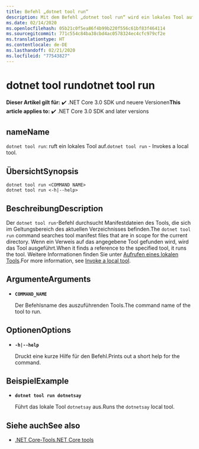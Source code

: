 ```yaml
---
title: Befehl „dotnet tool run“
description: Mit dem Befehl „dotnet tool run“ wird ein lokales Tool aufgerufen.
ms.date: 02/14/2020
ms.openlocfilehash: 05b21c0f5ea86f4b99b220f556c61bf83f464114
ms.sourcegitcommit: 771c554c84ba38cbd4ac0578324ec4cfc979cf2e
ms.translationtype: HT
ms.contentlocale: de-DE
ms.lasthandoff: 02/21/2020
ms.locfileid: "77543827"
---
```

# <a name="dotnet-tool-run"></a><span data-ttu-id="801da-103">dotnet tool run</span><span class="sxs-lookup"><span data-stu-id="801da-103">dotnet tool run</span></span>

<span data-ttu-id="801da-104">**Dieser Artikel gilt für:** ✔️ .NET Core 3.0 SDK und neuere Versionen</span><span class="sxs-lookup"><span data-stu-id="801da-104">**This article applies to:** ✔️ .NET Core 3.0 SDK and later versions</span></span>

## <a name="name"></a><span data-ttu-id="801da-105">name</span><span class="sxs-lookup"><span data-stu-id="801da-105">Name</span></span>

<span data-ttu-id="801da-106">`dotnet tool run`: ruft ein lokales Tool auf.</span><span class="sxs-lookup"><span data-stu-id="801da-106">`dotnet tool run` - Invokes a local tool.</span></span>

## <a name="synopsis"></a><span data-ttu-id="801da-107">Übersicht</span><span class="sxs-lookup"><span data-stu-id="801da-107">Synopsis</span></span>

```dotnetcli
dotnet tool run <COMMAND NAME> 
dotnet tool run <-h|--help>
```

## <a name="description"></a><span data-ttu-id="801da-108">Beschreibung</span><span class="sxs-lookup"><span data-stu-id="801da-108">Description</span></span>

<span data-ttu-id="801da-109">Der `dotnet tool run`-Befehl durchsucht Manifestdateien des Tools, die sich im Geltungsbereich des aktuellen Verzeichnisses befinden.</span><span class="sxs-lookup"><span data-stu-id="801da-109">The `dotnet tool run` command searches tool manifest files that are in scope for the current directory.</span></span> <span data-ttu-id="801da-110">Wenn ein Verweis auf das angegebene Tool gefunden wird, wird das Tool ausgeführt.</span><span class="sxs-lookup"><span data-stu-id="801da-110">When it finds a reference to the specified tool, it runs the tool.</span></span> <span data-ttu-id="801da-111">Weitere Informationen finden Sie unter [Aufrufen eines lokalen Tools](global-tools.md#invoke-a-local-tool).</span><span class="sxs-lookup"><span data-stu-id="801da-111">For more information, see [Invoke a local tool](global-tools.md#invoke-a-local-tool).</span></span>

## <a name="arguments"></a><span data-ttu-id="801da-112">Argumente</span><span class="sxs-lookup"><span data-stu-id="801da-112">Arguments</span></span>

- **`COMMAND_NAME`**

  <span data-ttu-id="801da-113">Der Befehlsname des auszuführenden Tools.</span><span class="sxs-lookup"><span data-stu-id="801da-113">The command name of the tool to run.</span></span>

## <a name="options"></a><span data-ttu-id="801da-114">Optionen</span><span class="sxs-lookup"><span data-stu-id="801da-114">Options</span></span>

- **`-h|--help`**

  <span data-ttu-id="801da-115">Druckt eine kurze Hilfe für den Befehl.</span><span class="sxs-lookup"><span data-stu-id="801da-115">Prints out a short help for the command.</span></span>

## <a name="example"></a><span data-ttu-id="801da-116">Beispiel</span><span class="sxs-lookup"><span data-stu-id="801da-116">Example</span></span>

- **`dotnet tool run dotnetsay`**

  <span data-ttu-id="801da-117">Führt das lokale Tool `dotnetsay` aus.</span><span class="sxs-lookup"><span data-stu-id="801da-117">Runs the `dotnetsay` local tool.</span></span>

## <a name="see-also"></a><span data-ttu-id="801da-118">Siehe auch</span><span class="sxs-lookup"><span data-stu-id="801da-118">See also</span></span>

- [<span data-ttu-id="801da-119">.NET Core-Tools</span><span class="sxs-lookup"><span data-stu-id="801da-119">.NET Core tools</span></span>](global-tools.md)

